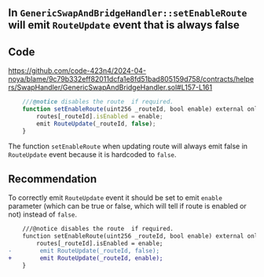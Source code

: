 ## In `GenericSwapAndBridgeHandler::setEnableRoute` will emit `RouteUpdate` event that is always false

## Code
https://github.com/code-423n4/2024-04-noya/blame/9c79b332eff82011dcfa1e8fd51bad805159d758/contracts/helpers/SwapHandler/GenericSwapAndBridgeHandler.sol#L157-L161

```javascript
    ///@notice disables the route  if required.
    function setEnableRoute(uint256 _routeId, bool enable) external onlyMaintainerOrEmergency {
        routes[_routeId].isEnabled = enable;
        emit RouteUpdate(_routeId, false);
    }
```
The function `setEnableRoute` when updating route will always emit false in `RouteUpdate` event because it is hardcoded to `false`.

## Recommendation
To correctly emit `RouteUpdate` event it should be set to emit `enable` parameter (which can be true or false, which will tell if route is enabled or not) instead of `false`.
```diff
    ///@notice disables the route  if required.
    function setEnableRoute(uint256 _routeId, bool enable) external onlyMaintainerOrEmergency {
        routes[_routeId].isEnabled = enable;
-        emit RouteUpdate(_routeId, false);
+        emit RouteUpdate(_routeId, enable);
    }
```